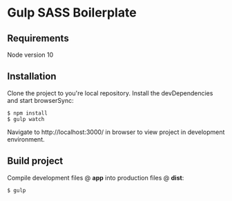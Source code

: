 # Gulp SASS Boilerplate

## Requirements
Node version 10

## Installation
Clone the project to you're local repository. Install the devDependencies and start browserSync:

```
$ npm install
$ gulp watch
```

Navigate to http://localhost:3000/ in browser to view project in development environment.

## Build project
Compile development files @ **app** into production files @ **dist**:

```
$ gulp 
```
